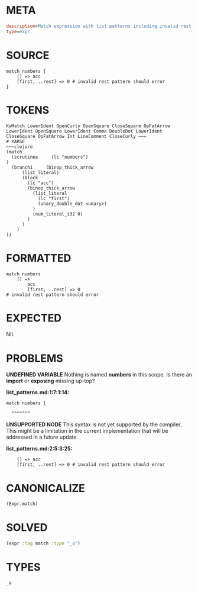# META
~~~ini
description=Match expression with list patterns including invalid rest pattern
type=expr
~~~
# SOURCE
~~~roc
match numbers {
    [] => acc
    [first, ..rest] => 0 # invalid rest pattern should error
}
~~~
# TOKENS
~~~text
KwMatch LowerIdent OpenCurly OpenSquare CloseSquare OpFatArrow LowerIdent OpenSquare LowerIdent Comma DoubleDot LowerIdent CloseSquare OpFatArrow Int LineComment CloseCurly ~~~
# PARSE
~~~clojure
(match
  (scrutinee     (lc "numbers")
)
  (branch1     (binop_thick_arrow
      (list_literal)
      (block
        (lc "acc")
        (binop_thick_arrow
          (list_literal
            (lc "first")
            (unary_double_dot <unary>)
          )
          (num_literal_i32 0)
        )
      )
    )
))
~~~
# FORMATTED
~~~roc
match numbers
	[] => 
		acc
		[first, ..rest] => 0
# invalid rest pattern should error
~~~
# EXPECTED
NIL
# PROBLEMS
**UNDEFINED VARIABLE**
Nothing is named **numbers** in this scope.
Is there an **import** or **exposing** missing up-top?

**list_patterns.md:1:7:1:14:**
```roc
match numbers {
```
      ^^^^^^^


**UNSUPPORTED NODE**
This syntax is not yet supported by the compiler.
This might be a limitation in the current implementation that will be addressed in a future update.

**list_patterns.md:2:5:3:25:**
```roc
    [] => acc
    [first, ..rest] => 0 # invalid rest pattern should error
```


# CANONICALIZE
~~~clojure
(Expr.match)
~~~
# SOLVED
~~~clojure
(expr :tag match :type "_a")
~~~
# TYPES
~~~roc
_a
~~~
